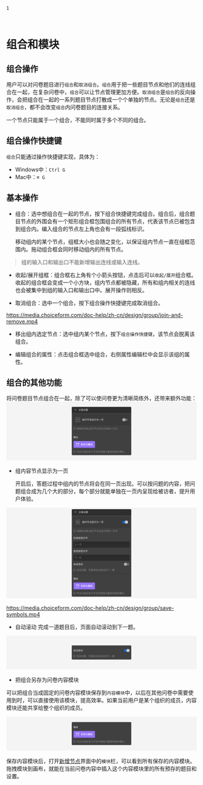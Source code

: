```index
1
```
```tag

```
```summary
```
# 组合和模块

## 组合操作
用户可以对问卷题目进行`组合`和`取消组合`。`组合`用于把一些题目节点和他们的连线组合在一起，在复杂问卷中，`组合`可以让节点管理更加方便。`取消组合`是`组合`的反向操作，会把组合在一起的一系列题目节点打散成一个个单独的节点。无论是`组合`还是`取消组合`，都不会改变`组合`内问卷题目的连接关系。

一个节点只能属于一个组合，不能同时属于多个不同的组合。

## 组合操作快捷键
`组合`只能通过操作快捷键实现，具体为：
+ Windows中：`Ctrl G`
+ Mac中：`⌘ G`

## 基本操作
+ 组合：选中想组合在一起的节点，按下组合快捷键完成组合。组合后，组合题目节点的外围会有一个矩形组合框包围组合的所有节点，代表该节点已被包含到组合内。编入组合的节点左上角也会有一段弧线标识。

  移动组内的某个节点，组框大小也会随之变化，以保证组内节点一直在组框范围内。拖动组合框会同时移动组内的所有节点。

> 组的输入口和输出口不能新增输出连线或输入连线。

+ 收起/展开组框：组合框右上角有个小箭头按钮，点击后可以`收起/展开`组合框。收起的组合框会变成一个小方块，组内节点都被隐藏，所有和组内相关的连线也会被集中到组的输入口和输出口中。展开操作则相反。

+ 取消组合：选中一个组合，按下组合操作快捷键完成取消组合。

https://media.choiceform.com/doc-help/zh-cn/design/group/join-and-remove.mp4

+ 移出组内选定节点：选中组内某个节点，按下`组合操作快捷键`，该节点会脱离该组合。

+ 编辑组合的属性：点击组合框选中组合，右侧属性编辑栏中会显示该组的属性。

## 组合的其他功能

将问卷题目节点组合在一起，除了可以使问卷更为清晰简练外，还带来额外功能：
<img src='../17advancedFunction/assets/02groupAndModule/normal.png'>

+ 组内容节点显示为一页

  开启后，答题过程中组内的节点将会在同一页出现。可以按问题的内容，把问题组合成为几个大的部分，每个部分就能单独在一页内呈现给被访者，提升用户体验。

<img src='../17advancedFunction/assets/02groupAndModule/page-block.png'>

https://media.choiceform.com/doc-help/zh-cn/design/group/save-symbols.mp4

+ 自动滚动
  完成一道题目后，页面自动滚动到下一题。

<img src='../17advancedFunction/assets/02groupAndModule/auto-scroll.png'>

+ 把组合另存为问卷内容模块

可以把组合当成固定的问卷内容模块保存到`内容模块`中，以后在其他问卷中需要使用到时，可以直接使用该模块，提高效率。如果当前用户是某个组织的成员，内容模块还能共享给整个组织的成员。

<img src='../17advancedFunction/assets/02groupAndModule/save-symbols.png'>

保存内容模块后，打开[新增节点](../04layoutOfEditor/03components/01nodeLiverary.md)界面中的`模块`栏，可以看到所有保存的内容模块。拖拽模块到画布，就能在当前问卷内容中插入这个内容模块里的所有预存的题目和设置。
